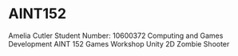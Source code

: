 # AINT152
Amelia Cutler
Student Number: 10600372
Computing and Games Development
AINT 152 Games Workshop
Unity 2D Zombie Shooter
